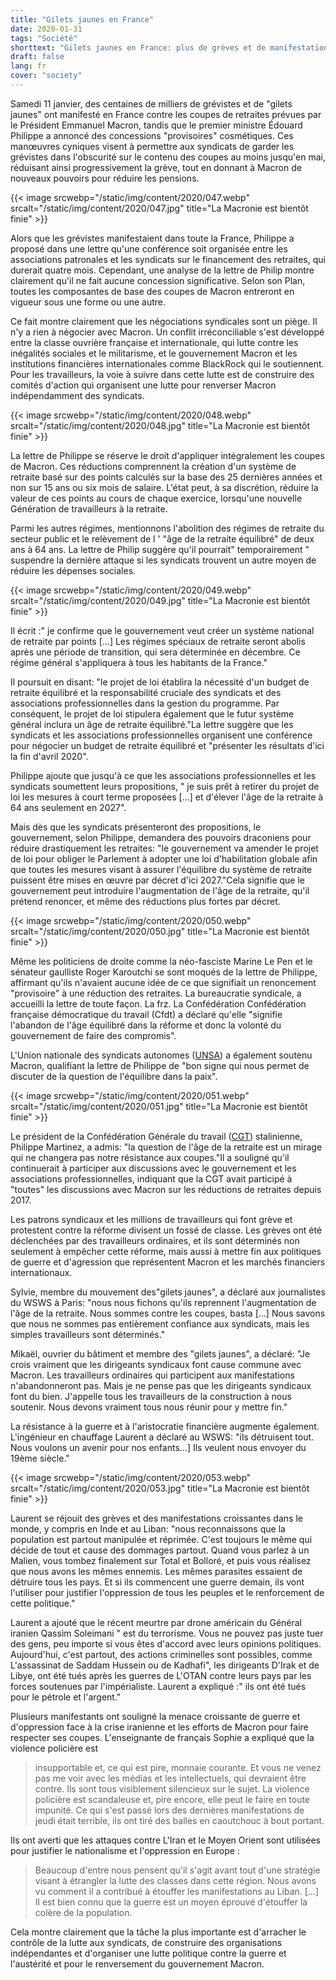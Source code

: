```yaml
---
title: "Gilets jaunes en France"
date: 2020-01-31
tags: "Société"
shorttext: "Gilets jaunes en France: plus de grèves et de manifestations - proposer des changements cosmétiques aux coupes dans les retraites est une Farce"
draft: false
lang: fr
cover: "society"
---
```


Samedi 11 janvier, des centaines de milliers de grévistes et de "gilets jaunes" ont manifesté en France contre les coupes de retraites prévues par le Président Emmanuel Macron, tandis que le premier ministre Édouard Philippe a annoncé des concessions "provisoires" cosmétiques. Ces manœuvres cyniques visent à permettre aux syndicats de garder les grévistes dans l'obscurité sur le contenu des coupes au moins jusqu'en mai, réduisant ainsi progressivement la grève, tout en donnant à Macron de nouveaux pouvoirs pour réduire les pensions.

{{< image srcwebp="/static/img/content/2020/047.webp" srcalt="/static/img/content/2020/047.jpg" title="La Macronie est bientôt finie" >}}

Alors que les grévistes manifestaient dans toute la France, Philippe a proposé dans une lettre qu'une conférence soit organisée entre les associations patronales et les syndicats sur le financement des retraites, qui durerait quatre mois. Cependant, une analyse de la lettre de Philip montre clairement qu'il ne fait aucune concession significative. Selon son Plan, toutes les composantes de base des coupes de Macron entreront en vigueur sous une forme ou une autre.

Ce fait montre clairement que les négociations syndicales sont un piège. Il n'y a rien à négocier avec Macron. Un conflit irréconciliable s'est développé entre la classe ouvrière française et internationale, qui lutte contre les inégalités sociales et le militarisme, et le gouvernement Macron et les institutions financières internationales comme BlackRock qui le soutiennent. Pour les travailleurs, la voie à suivre dans cette lutte est de construire des comités d'action qui organisent une lutte pour renverser Macron indépendamment des syndicats.

{{< image srcwebp="/static/img/content/2020/048.webp" srcalt="/static/img/content/2020/048.jpg" title="La Macronie est bientôt finie" >}}

La lettre de Philippe se réserve le droit d'appliquer intégralement les coupes de Macron. Ces réductions comprennent la création d'un système de retraite basé sur des points calculés sur la base des 25 dernières années et non sur 15 ans ou six mois de salaire. L'état peut, à sa discrétion, réduire la valeur de ces points au cours de chaque exercice, lorsqu'une nouvelle Génération de travailleurs à la retraite.

Parmi les autres régimes, mentionnons l'abolition des régimes de retraite du secteur public et le relèvement de l ' "âge de la retraite équilibré" de deux ans à 64 ans. La lettre de Philip suggère qu'il pourrait" temporairement " suspendre la dernière attaque si les syndicats trouvent un autre moyen de réduire les dépenses sociales.

{{< image srcwebp="/static/img/content/2020/049.webp" srcalt="/static/img/content/2020/049.jpg" title="La Macronie est bientôt finie" >}}

Il écrit :" je confirme que le gouvernement veut créer un système national de retraite par points [...] Les régimes spéciaux de retraite seront abolis après une période de transition, qui sera déterminée en décembre. Ce régime général s'appliquera à tous les habitants de la France."

Il poursuit en disant: "le projet de loi établira la nécessité d'un budget de retraite équilibré et la responsabilité cruciale des syndicats et des associations professionnelles dans la gestion du programme. Par conséquent, le projet de loi stipulera également que le futur système général inclura un âge de retraite équilibré."La lettre suggère que les syndicats et les associations professionnelles organisent une conférence pour négocier un budget de retraite équilibré et "présenter les résultats d'ici la fin d'avril 2020".

Philippe ajoute que jusqu'à ce que les associations professionnelles et les syndicats soumettent leurs propositions, " je suis prêt à retirer du projet de loi les mesures à court terme proposées [...] et d'élever l'âge de la retraite à 64 ans seulement en 2027".

Mais dès que les syndicats présenteront des propositions, le gouvernement, selon Philippe, demandera des pouvoirs draconiens pour réduire drastiquement les retraites: "le gouvernement va amender le projet de loi pour obliger le Parlement à adopter une loi d'habilitation globale afin que toutes les mesures visant à assurer l'équilibre du système de retraite puissent être mises en œuvre par décret d'ici 2027."Cela signifie que le gouvernement peut introduire l'augmentation de l'âge de la retraite, qu'il prétend renoncer, et même des réductions plus fortes par décret.

{{< image srcwebp="/static/img/content/2020/050.webp" srcalt="/static/img/content/2020/050.jpg" title="La Macronie est bientôt finie" >}}

Même les politiciens de droite comme la néo-fasciste Marine Le Pen et le sénateur gaulliste Roger Karoutchi se sont moqués de la lettre de Philippe, affirmant qu'ils n'avaient aucune idée de ce que signifiait un renoncement "provisoire" à une réduction des retraites. La bureaucratie syndicale, a accueilli la lettre de toute façon. La frz. La Confédération Confédération française démocratique du travail (Cfdt) a déclaré qu'elle "signifie l'abandon de l'âge équilibré dans la réforme et donc la volonté du gouvernement de faire des compromis".

L'Union nationale des syndicats autonomes ([UNSA](https://www.unsa.org/ "Union nationale des syndicats autonomes")) a également soutenu Macron, qualifiant la lettre de Philippe de "bon signe qui nous permet de discuter de la question de l'équilibre dans la paix".

{{< image srcwebp="/static/img/content/2020/051.webp" srcalt="/static/img/content/2020/051.jpg" title="La Macronie est bientôt finie" >}}

Le président de la Confédération Générale du travail ([CGT](https://www.cgt.fr/ "Confédération générale du travail")) stalinienne, Philippe Martinez, a admis: "la question de l'âge de la retraite est un mirage qui ne changera pas notre résistance aux coupes."Il a souligné qu'il continuerait à participer aux discussions avec le gouvernement et les associations professionnelles, indiquant que la CGT avait participé à "toutes" les discussions avec Macron sur les réductions de retraites depuis 2017.

Les patrons syndicaux et les millions de travailleurs qui font grève et protestent contre la réforme divisent un fossé de classe. Les grèves ont été déclenchées par des travailleurs ordinaires, et ils sont déterminés non seulement à empêcher cette réforme, mais aussi à mettre fin aux politiques de guerre et d'agression que représentent Macron et les marchés financiers internationaux.

Sylvie, membre du mouvement des"gilets jaunes", a déclaré aux journalistes du WSWS à Paris: "nous nous fichons qu'ils reprennent l'augmentation de l'âge de la retraite. Nous sommes contre les coupes, basta [...] Nous savons que nous ne sommes pas entièrement confiance aux syndicats, mais les simples travailleurs sont déterminés."

Mikaël, ouvrier du bâtiment et membre des "gilets jaunes", a déclaré: "Je crois vraiment que les dirigeants syndicaux font cause commune avec Macron. Les travailleurs ordinaires qui participent aux manifestations n'abandonneront pas. Mais je ne pense pas que les dirigeants syndicaux font du bien. J'appelle tous les travailleurs de la construction à nous soutenir. Nous devons vraiment tous nous réunir pour y mettre fin."

La résistance à la guerre et à l'aristocratie financière augmente également. L'ingénieur en chauffage Laurent a déclaré au WSWS: "ils détruisent tout. Nous voulons un avenir pour nos enfants...] Ils veulent nous envoyer du 19ème siècle."

{{< image srcwebp="/static/img/content/2020/053.webp" srcalt="/static/img/content/2020/053.jpg" title="La Macronie est bientôt finie" >}}

Laurent se réjouit des grèves et des manifestations croissantes dans le monde, y compris en Inde et au Liban: "nous reconnaissons que la population est partout manipulée et réprimée. C'est toujours le même qui décide de tout et cause des dommages partout. Quand vous parlez à un Malien, vous tombez finalement sur Total et Bolloré, et puis vous réalisez que nous avons les mêmes ennemis. Les mêmes parasites essaient de détruire tous les pays. Et si ils commencent une guerre demain, ils vont l'utiliser pour justifier l'oppression de tous les peuples et le renforcement de cette politique."

Laurent a ajouté que le récent meurtre par drone américain du Général iranien Qassim Soleimani " est du terrorisme. Vous ne pouvez pas juste tuer des gens, peu importe si vous êtes d'accord avec leurs opinions politiques. Aujourd'hui, c'est partout, des actions criminelles sont possibles, comme L'assassinat de Saddam Hussein ou de Kadhafi", les dirigeants D'Irak et de Libye, ont été tués après les guerres de L'OTAN contre leurs pays par les forces soutenues par l'impérialiste. Laurent a expliqué :" ils ont été tués pour le pétrole et l'argent."

Plusieurs manifestants ont souligné la menace croissante de guerre et d'oppression face à la crise iranienne et les efforts de Macron pour faire respecter ses coupes. L'enseignante de français Sophie a expliqué que la violence policière est

> insupportable et, ce qui est pire, monnaie courante. Et vous ne venez pas me voir avec les médias et les intellectuels, qui devraient être contre. Ils sont tous visiblement silencieux sur le sujet. La violence policière est scandaleuse et, pire encore, elle peut le faire en toute impunité. Ce qui s'est passé lors des dernières manifestations de jeudi était terrible, ils ont tiré des balles en caoutchouc à bout portant.

Ils ont averti que les attaques contre L'Iran et le Moyen Orient sont utilisées pour justifier le nationalisme et l'oppression en Europe :

> Beaucoup d'entre nous pensent qu'il s'agit avant tout d'une stratégie visant à étrangler la lutte des classes dans cette région. Nous avons vu comment il a contribué à étouffer les manifestations au Liban. [...] Il est bien connu que la guerre est un moyen éprouvé d'étouffer la colère de la population.

Cela montre clairement que la tâche la plus importante est d'arracher le contrôle de la lutte aux syndicats, de construire des organisations indépendantes et d'organiser une lutte politique contre la guerre et l'austérité et pour le renversement du gouvernement Macron.
